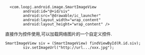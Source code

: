 	  <com.loopj.android.image.SmartImageView
	        android:id="@+id/siv"
	        android:src="@drawable/ic_launcher"
	        android:layout_width="wrap_content"
	        android:layout_height="wrap_content" />

直接作为控件使用,可以加载网络图片的一个自定义控件.

	SmartImageView siv = (SmartImageView) findViewById(R.id.siv);
			siv.setImageUrl("http://url.../xxx.jpg");